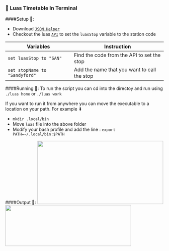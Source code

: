 ### 🚆 Luas Timetable In Terminal

####Setup 🔌:
* Download [`JSON Helper`](https://itunes.apple.com/ie/app/json-helper-for-applescript/id453114608?mt=12)
* Checkout the luas [`API`](https://github.com/ncremins/luas-api) to set the `luasStop` variable to the station code

Variables | Instruction
--- | --- 
`set luasStop to "SAN"` | Find the code from the API to set the stop
`set stopName to "Sandyford"` | Add the name that you want to call the stop 
####Running 🏃:
To run the script you can cd into the directoy and run using 
`./luas home`
or 
`./luas work`

If you want to run it from anywhere you can move the executable to a location on your path. For example ⬇

* `mkdir .local/bin`
* Move `luas` file into the above folder
* Modify your bash profile and add the line : `export PATH=~/.local/bin:$PATH`

####Output 👀:
<img src="https://github.com/cifinn/luas-timetable-in-terminal/blob/master/images/image1.png" width="400" height="200" />
<img src="https://github.com/cifinn/luas-timetable-in-terminal/blob/master/images/image2.png" width="400" height="130" />
